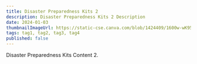 ```yaml
---
title: Disaster Preparedness Kits 2
description: Disaster Preparedness Kits 2 Description
date: 2024-01-03
thumbnailImageUrl: https://static-cse.canva.com/blob/1424409/1600w-wK95f3XNRaM.53b81e59.jpg
tags: tag1, tag2, tag3, tag4
published: false
---
```


Disaster Preparedness Kits Content 2.
